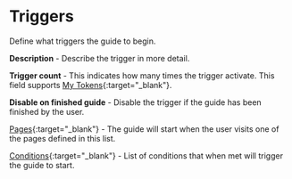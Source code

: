 # Triggers

Define what triggers the guide to begin.

**Description** - Describe the trigger in more detail.

**Trigger count** - This indicates how many times the trigger activate. This field supports [My Tokens](https://www.dnnsharp.com/dnn/modules/my-custom-tokens){:target="_blank"}.

**Disable on finished guide** - Disable the trigger if the guide has been finished by the user.

[Pages](/info-box/triggers/pages){:target="_blank"} - The guide will start when the user visits one of the pages defined in this list.

[Conditions](/info-box/triggers/conditions){:target="_blank"} - List of conditions that when met will trigger the guide to start.